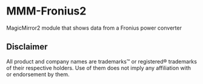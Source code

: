 # MMM-Fronius2
MagicMirror2 module that shows data from a Fronius power converter

## Disclaimer

All product and company names are trademarks™ or registered® trademarks of their respective holders. Use of them does not imply any affiliation with or endorsement by them. 